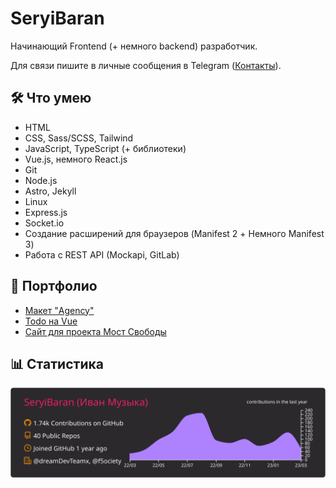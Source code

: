 # SeryiBaran

Начинающий Frontend (+ немного backend) разработчик.

Для связи пишите в личные сообщения в Telegram ([Контакты](https://seryibaran.github.io/contacts)).

## :hammer_and_wrench: Что умею

- HTML
- CSS, Sass/SCSS, Tailwind
- JavaScript, TypeScript (+ библиотеки)
- Vue.js, немного React.js
- Git
- Node.js
- Astro, Jekyll
- Linux
- Express.js
- Socket.io
- Создание расширений для браузеров (Manifest 2 + Немного Manifest 3)
- Работа с REST API (Mockapi, GitLab)

## :briefcase: Портфолио

- [Макет "Agency"](https://github.com/SeryiBaran/maket-agency)
- [Todo на Vue](https://github.com/SeryiBaran/todo-vue)
- [Сайт для проекта Мост Свободы](https://github.com/f5ociety/Bridge-of-Liberty)

## :bar_chart: Статистика

![Статистика profile-summary-cards](https://raw.githubusercontent.com/SeryiBaran/seryibaran/master/profile-summary-card-output/monokai/0-profile-details.svg)
